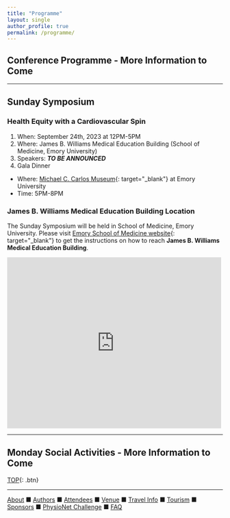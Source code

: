 ```yaml
---
title: "Programme"
layout: single
author_profile: true
permalink: /programme/
---
```

## Conference Programme - More Information to Come
---

## <a name="top"></a>Sunday Symposium 
### Health Equity with a Cardiovascular Spin
1. When: September 24th, 2023 at 12PM-5PM
2. Where: James B. Williams Medical Education Building (School of Medicine, Emory University)
3. Speakers: ***TO BE ANNOUNCED***
4. Gala Dinner
- Where: [Michael C. Carlos Museum](https://carlos.emory.edu/){: target="_blank"} at Emory University
- Time: 5PM-8PM

### James B. Williams Medical Education Building Location
The Sunday Symposium will be held in School of Medicine, Emory University. Please visit [Emory School of Medicine website](https://www.med.emory.edu/about/location/directions/index.html){: target="_blank"} to get the instructions on how to reach **James B. Williams Medical Education Building**.
<iframe src="https://www.google.com/maps/embed?pb=!1m14!1m8!1m3!1d13262.937222444154!2d-84.31849215396728!3d33.79335874111268!3m2!1i1024!2i768!4f13.1!3m3!1m2!1s0x0%3A0x1241166e7267e3e0!2sEmory%20University-School%20of%20Medicine!5e0!3m2!1sen!2sus!4v1659122641913!5m2!1sen!2sus" width="500" height="400" style="border:0;" allowfullscreen="" loading="lazy" referrerpolicy="no-referrer-when-downgrade"></iframe>

---
## Monday Social Activities - More Information to Come


[TOP](#top){: .btn}

---

[About](../about/) &#9632; [Authors](../authors) &#9632; [Attendees](../attendees/) &#9632; [Venue](../venue/) &#9632; [Travel Info](../travel) &#9632; [Tourism](../tourism/) &#9632; [Sponsors](../sponsors/) &#9632; [PhysioNet Challenge](../challenge/) &#9632; [FAQ](../faq/)

